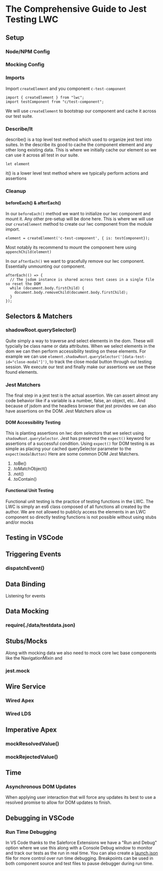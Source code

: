 # The Comprehensive Guide to Jest Testing LWC

## Setup
### Node/NPM Config
### Mocking Config
### Imports
Import `createElement` and you component `c-test-component`
```
import { createElement } from "lwc";
import testComponent from "c/test-component";
```
We will use `createElement` to bootstrap our component and cache it across our test suite.

### Describe/It
describe() is a top level test method which used to organize jest test into suites.
In the describe its good to cache the component element and any other long existing data. This is where we initially cache our element so we can use it across all test in our suite.
```
let element
```

it() is a lower level test method where we typically perform actions and assertions

### Cleanup
#### beforeEach() & afterEach()
In our `beforeEach()` method we want to initialize our lwc component and mount it. Any other pre-setup will be done here. This is where we will use our `createElement` method to create our lwc component from the module import.
```
element = createElement('c-test-component', { is: testComponent});
```
Most notably its recommend to mount the component here using `appenchChild(element)`

In our `afterEach()` we want to gracefully remove our lwc component. Essentially unmounting our component.
```
afterEach(() => {
  // The jsdom instance is shared across test cases in a single file so reset the DOM
  while (document.body.firstChild) {
    document.body.removeChild(document.body.firstChild);
  }
});
```

## Selectors & Matchers
### shadowRoot.querySelector()
Quite simply a way to traverse and select elements in the dom. These will typcially be class name or data attributes. When we select elements in the dom we can then perform accessibility testing on these elements. For example we can use `element.shadowRoot.querySelector('[data-test-id="close-modal"]')`, to track the close modal button through out testing session. We execute our test and finally make our assertions we use these found elements.
### Jest Matchers
The final step in a jest test is the actual assertion. We can assert almost any code behavior like if a variable is a number, false, an object, etc.. And because of jsdom and the headless browser that jest provides we can also have assertions on the DOM. Jest Matchers allow us 

#### DOM Accessibility Testing
This is planting assertions on lwc dom selectors that we select using `shadowRoot.querySelector`. Jest has preserved the `expect()` keyword for assertions of a successful condition. Using `expect()` for DOM testing is as simple as placing your cached querySelector parameter to the `expect(modalButton)`
Here are some common DOM Jest Matchers.
1. .toBe()
2. .toMatchObject()
3. .not()
4. .toContain()

#### Functional Unit Testing
Functional unit testing is the practice of testing functions in the LWC. The LWC is simply an es6 class composed of all functions all created by the author. We are not allowed to publicly access the elements in an LWC component so directly testing functions is not possible without using stubs and/or mocks

## Testing in VSCode

## Triggering Events
### dispatchEvent()

## Data Binding
Listening for events 

## Data Mocking
### require(./data/testdata.json)

## Stubs/Mocks
Along with mocking data we also need to mock core lwc base components like the NavigationMixin and 
### jest.mock

## Wire Service
### Wired Apex
### Wired LDS

## Imperative Apex
### mockResolvedValue()
### mockRejectedValue()

## Time
### Asynchronous DOM Updates
When applying user interaction that will force any updates its best to use a resolved promise to allow for DOM updates to finish.

## Debugging in VSCode
### Run Time Debugging
In VS Code thanks to the Saleforce Extensions we have a "Run and Debug" option where we use this along with a Console Debug window to monitor and track our tests as the run in real time. You can also create a [launch.json](https://github.com/salesforce/sfdx-lwc-jest?tab=readme-ov-file#debugging-in-visual-studio-code) file for more control over run time debugging.
Breakpoints can be used in both component source and test files to pause debugger during run time.
